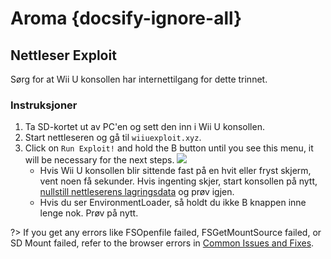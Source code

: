 # Aroma {docsify-ignore-all}

## Nettleser Exploit

Sørg for at Wii U konsollen har internettilgang for dette trinnet.

### Instruksjoner

1. Ta SD-kortet ut av PC'en og sett den inn i Wii U konsollen.
2. Start nettleseren og gå til `wiiuexploit.xyz`.
3. Click on `Run Exploit!` and hold the B button until you see this menu, it will be necessary for the next steps.
   ![](../docs/assets/img/guide/PLL.png)
   - Hvis Wii U konsollen blir sittende fast på en hvit eller fryst skjerm, vent noen få sekunder. Hvis ingenting skjer, start konsollen på nytt, [nullstill nettleserens lagringsdata](https://en-americas-support.nintendo.com/app/answers/detail/a_id/1507/~/how-to-delete-the-internet-browser-history) og prøv igjen.
   - Hvis du ser EnvironmentLoader, så holdt du ikke B knappen inne lenge nok. Prøv på nytt.

?> If you get any errors like FSOpenfile failed, FSGetMountSource failed, or SD Mount failed, refer to the browser errors in [Common Issues and Fixes](../common-issues-fixes).
